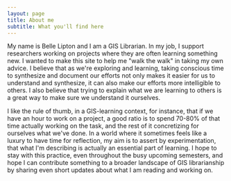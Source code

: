 ```yaml
---
layout: page
title: About me
subtitle: What you'll find here
---
```


My name is Belle Lipton and I am a GIS Librarian. In my job, I support researchers working on projects where they are often learning something new. I wanted to make this site to help me "walk the walk" in taking my own advice. I believe that as we're exploring and learning, taking conscious time to synthesize and document our efforts not only makes it easier for us to understand and synthesize, it can also make our efforts more intelligible to others. I also believe that trying to explain what we are learning to others is a great way to make sure we understand it ourselves.



I like the rule of thumb, in a GIS-learning context, for instance, that if we have an hour to work on a project, a good ratio is to spend 70-80% of that time actually working on the task, and the rest of it concretizing for ourselves what we've done. In a world where it sometimes feels like a luxury to have time for reflection, my aim is to assert by experimentation, that what I'm describing is actually an essential part of learning. I hope to stay with this practice, even throughout the busy upcoming semesters, and hope I can contribute something to a broader landscape of GIS librarianship by sharing even short updates about what I am reading and working on.